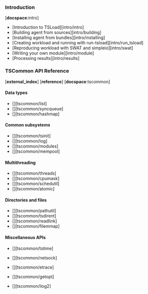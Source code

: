 
### Introduction 
[__docspace__:intro]

* [Introduction to TSLoad][intro/intro]
* [Building agent from sources][intro/building]
* [Installing agent from bundles][intro/installing]
* [Creating workload and running with run-tsload][intro/run_tsload]
* [Reproducing workload with SWAT and simpleio][intro/swat]
* [Writing your own module][intro/module]
* [Processing results][intro/results]

### TSCommon API Reference
[__external_index__] [__reference__] [__docspace__:tscommon]

#### Data types

* [][tscommon/list]
* [][tscommon/syncqueue]
* [][tscommon/hashmap]

#### Common subsystems

* [][tscommon/tsinit]
* [][tscommon/log]
* [][tscommon/modules]
* [][tscommon/mempool]

#### Multithreading

* [][tscommon/threads]
* [][tscommon/cpumask]
* [][tscommon/schedutil]
* [][tscommon/atomic]

#### Directories and files

* [][tscommon/pathutil]
* [][tscommon/tsdirent]
* [][tscommon/readlink]
* [][tscommon/filemmap]

#### Miscellaneous APIs

* [][tscommon/tstime]
* [][tscommon/netsock]
* [][tscommon/etrace]

* [][tscommon/getopt]
* [][tscommon/ilog2]

